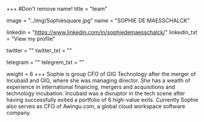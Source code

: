 +++
#Don't remove name!
title = "team"

image = "../img/Sophiesquare.jpg"
name = "SOPHIE DE MAESSCHALCK"

linkedin = "https://www.linkedin.com/in/sophiedemaesschalck/"
linkedin_txt = "View my profile"

twitter = ""
twitter_txt = ""

telegram = ""
telegrem_txt = ""

weight = 6
+++
Sophie is group CFO of GIG Technology after the merger of Incubaid and GIG, where she was managing director. She has a wealth of experience in international financing, mergers and acquisitions and technology incubation. Incubaid was a disruptor in the tech scene after having successfully exited a portfolio of 6 high-value exits. Currently Sophie also serves as CFO of Awingu.com, a global cloud workspace software company.
